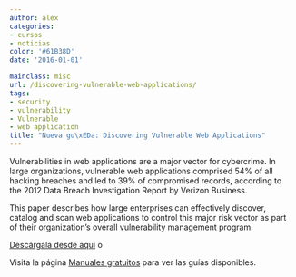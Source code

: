 ```yaml
---
author: alex
categories:
- cursos
- noticias
color: '#61B38D'
date: '2016-01-01'

mainclass: misc
url: /discovering-vulnerable-web-applications/
tags:
- security
- vulnerability
- Vulnerable
- web application
title: "Nueva gu\xEDa: Discovering Vulnerable Web Applications"
---
```


[<amp-img on="tap:lightbox1" role="button" tabindex="0" layout="responsive" class="size-medium wp-image-1108 alignleft" title="discovering vulnerable web applications" alt="discovering-vulnerable-web-applications" src="/img/2013/01/discovering-vulnerable-web-applications2-197x300.png" width="197px" height="300px" />][1]

Vulnerabilities in web applications are a major vector for cybercrime. In large organizations, vulnerable web applications comprised 54% of all hacking breaches and led to 39% of compromised records, according to the 2012 Data Breach Investigation Report by Verizon Business.

This paper describes how large enterprises can effectively discover, catalog and scan web applications to control this major risk vector as part of their organization’s overall vulnerability management program.

[Descárgala desde aquí][1] o

Visita la página [Manuales gratuitos][2] para ver las guías disponibles.



 [1]: http://elbauldelprogramador.tradepub.com/c/pubRD.mpl?sr=oc&_t=oc:&pc;=w_qa46/prgm.cgi
 [2]: https://elbauldelprogramador.com/manuales-gratuitos/
